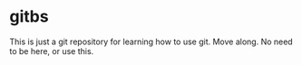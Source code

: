 # gitbs
This is just a git repository for learning how to use git. Move along. No need to be here, or use this. 

